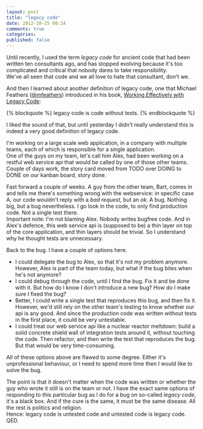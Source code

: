 ```yaml
---
layout: post
title: "legacy code"
date: 2012-10-25 08:14
comments: true
categories: 
published: false
---
```


Until recently, I used the term *legacy code* for ancient code that had been written ten consultants ago, and has stopped evolving because it's too complicated and critical that nobody dares to take responsibility.   
We've all seen that code and we all love to hate that consultant, don't we. 


And then I learned about another definition of legacy code, one that Michael Feathers ([@mfeathers](https://twitter.com/mfeathers)) introduced in his book, [Working Effectively with Legacy Code](http://www.informit.com/store/working-effectively-with-legacy-code-9780131177055): 

{% blockquote %}
legacy code is code without tests. 
{% endblockquote %}

I liked the sound of that, but until yesterday I didn't really understand this is indeed a very good definition of legacy code.

<!-- more -->

I'm working on a large scale web application, in a company with multiple teams, each of which is responsible for a single application.  
One of the guys on my team, let's call him Alex, had been working on a restful web service api that would be called by one of those other teams. Couple of days work, the story card moved from TODO over DOING to DONE on our kanban board, story done. 

Fast forward a couple of weeks. A guy from the other team, Bart, comes in and tells me there's something wrong with the webservice: in specific case A, our code wouldn't reply with a *bad request*, but an *ok*. A bug. Nothing big, but a bug nevertheless. I go look in the code, to only find production code. Not a single test there.   
Important note: I'm not blaming Alex. Nobody writes bugfree code. And in Alex's defence, this web service api is (supposed to be) a thin layer on top of the core application, and thin layers should be trivial. So I understand why he thought tests are unnecessary. 

Back to the bug. I have a couple of options here.

- I could delegate the bug to Alex, so that it's not my problem anymore. However, Alex is part of the team today, but what if the bug bites when he's not anymore? 
- I could debug through the code, until I find the bug. Fix it and be done with it. But how do I know I don't introduce a new bug? How do I make sure I fixed the bug? 
- Better, I could write a single test that reproduces this bug, and then fix it. However,  we'd still rely on the other team's testing to know whether our api is any good. And since the production code was written without tests in the first place, it could be very untestable.
- I could treat our web service api like a nuclear reactor meltdown: build a solid concrete shield wall of integration tests around it, without touching the code. Then refactor, and then write the test that reproduces the bug. But that would be very time-consuming. 

All of these options above are flawed to some degree. Either it's unprofessional behaviour, or I need to spend more time then I would like to solve the bug.    

The point is that it doesn't matter when the code was written or whether the guy who wrote it still is on the team or not. I have the exact same options of responding to this particular bug as I do for a bug on so-called *legacy code*, it's a black box. And if the cure is the same, it must be the same disease. All the rest is politics and religion.   
Hence: legacy code is untested code and untested code is legacy code. QED. 


